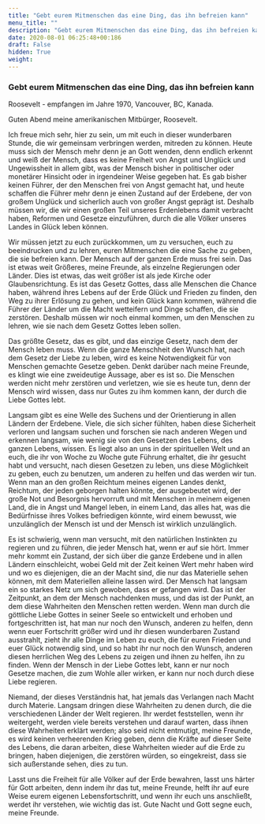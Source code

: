 ```yaml
---
title: "Gebt eurem Mitmenschen das eine Ding, das ihn befreien kann"
menu_title: ""
description: "Gebt eurem Mitmenschen das eine Ding, das ihn befreien kann"
date: 2020-08-01 06:25:48+00:186
draft: False
hidden: True
weight:
---
```

### Gebt eurem Mitmenschen das eine Ding, das ihn befreien kann

Roosevelt - empfangen im Jahre 1970, Vancouver, BC, Kanada.

Guten Abend meine amerikanischen Mitbürger, Roosevelt.

Ich freue mich sehr, hier zu sein, um mit euch in dieser wunderbaren Stunde, die wir gemeinsam verbringen werden, mitreden zu können. Heute muss sich der Mensch mehr denn je an Gott wenden, denn endlich erkennt und weiß der Mensch, dass es keine Freiheit von Angst und Unglück und Ungewissheit in allem gibt, was der Mensch bisher in politischer oder monetärer Hinsicht oder in irgendeiner Weise gegeben hat. Es gab bisher keinen Führer, der den Menschen frei von Angst gemacht hat, und heute schaffen die Führer mehr denn je einen Zustand auf der Erdebene, der von großem Unglück und sicherlich auch von großer Angst geprägt ist. Deshalb müssen wir, die wir einen großen Teil unseres Erdenlebens damit verbracht haben, Reformen und Gesetze einzuführen, durch die alle Völker unseres Landes in Glück leben können.

Wir müssen jetzt zu euch zurückkommen, um zu versuchen, euch zu beeindrucken und zu lehren, euren Mitmenschen die eine Sache zu geben, die sie befreien kann. Der Mensch auf der ganzen Erde muss frei sein. Das ist etwas weit Größeres, meine Freunde, als einzelne Regierungen oder Länder. Dies ist etwas, das weit größer ist als jede Kirche oder Glaubensrichtung. Es ist das Gesetz Gottes, dass alle Menschen die Chance haben, während ihres Lebens auf der Erde Glück und Frieden zu finden, den Weg zu ihrer Erlösung zu gehen, und kein Glück kann kommen, während die Führer der Länder um die Macht wetteifern und Dinge schaffen, die sie zerstören. Deshalb müssen wir noch einmal kommen, um den Menschen zu lehren, wie sie nach dem Gesetz Gottes leben sollen.

Das größte Gesetz, das es gibt, und das einzige Gesetz, nach dem der Mensch leben muss. Wenn die ganze Menschheit den Wunsch hat, nach dem Gesetz der Liebe zu leben, wird es keine Notwendigkeit für von Menschen gemachte Gesetze geben. Denkt darüber nach meine Freunde, es klingt wie eine zweideutige Aussage, aber es ist so. Die Menschen werden nicht mehr zerstören und verletzen, wie sie es heute tun, denn der Mensch wird wissen, dass nur Gutes zu ihm kommen kann, der durch die Liebe Gottes lebt.

Langsam gibt es eine Welle des Suchens und der Orientierung in allen Ländern der Erdebene. Viele, die sich sicher fühlten, haben diese Sicherheit verloren und langsam suchen und forschen sie nach anderen Wegen und erkennen langsam, wie wenig sie von den Gesetzen des Lebens, des ganzen Lebens, wissen. Es liegt also an uns in der spirituellen Welt und an euch, die ihr von Woche zu Woche gute Führung erhaltet, die ihr gesucht habt und versucht, nach diesen Gesetzen zu leben, uns diese Möglichkeit zu geben, euch zu benutzen, um anderen zu helfen und das werden wir tun. Wenn man an den großen Reichtum meines eigenen Landes denkt, Reichtum, der jeden geborgen halten könnte, der ausgebeutet wird, der große Not und Besorgnis hervorruft und mit Menschen in meinem eigenen Land, die in Angst und Mangel leben, in einem Land, das alles hat, was die Bedürfnisse ihres Volkes befriedigen könnte, wird einem bewusst, wie unzulänglich der Mensch ist und der Mensch ist wirklich unzulänglich.

Es ist schwierig, wenn man versucht, mit den natürlichen Instinkten zu regieren und zu führen, die jeder Mensch hat, wenn er auf sie hört. Immer mehr kommt ein Zustand, der sich über die ganze Erdebene und in allen Ländern einschleicht, wobei Geld mit der Zeit keinen Wert mehr haben wird und wo es diejenigen, die an der Macht sind, die nur das Materielle sehen können, mit dem Materiellen alleine lassen wird. Der Mensch hat langsam ein so starkes Netz um sich gewoben, dass er gefangen wird. Das ist der Zeitpunkt, an dem der Mensch nachdenken muss, und das ist der Punkt, an dem diese Wahrheiten den Menschen retten werden. Wenn man durch die göttliche Liebe Gottes in seiner Seele so entwickelt und erhoben und fortgeschritten ist, hat man nur noch den Wunsch, anderen zu helfen, denn wenn euer Fortschritt größer wird und ihr diesen wunderbaren Zustand ausstrahlt, zieht ihr alle Dinge im Leben zu euch, die für euren Frieden und euer Glück notwendig sind, und so habt ihr nur noch den Wunsch, anderen diesen herrlichen Weg des Lebens zu zeigen und ihnen zu helfen, ihn zu finden. Wenn der Mensch in der Liebe Gottes lebt, kann er nur noch Gesetze machen, die zum Wohle aller wirken, er kann nur noch durch diese Liebe regieren.

Niemand, der dieses Verständnis hat, hat jemals das Verlangen nach Macht durch Materie. Langsam dringen diese Wahrheiten zu denen durch, die die verschiedenen Länder der Welt regieren. Ihr werdet feststellen, wenn ihr weitergeht, werden viele bereits verstehen und darauf warten, dass ihnen diese Wahrheiten erklärt werden; also seid nicht entmutigt, meine Freunde, es wird keinen verheerenden Krieg geben, denn die Kräfte auf dieser Seite des Lebens, die daran arbeiten, diese Wahrheiten wieder auf die Erde zu bringen, haben diejenigen, die zerstören würden, so eingekreist, dass sie sich außerstande sehen, dies zu tun.

Lasst uns die Freiheit für alle Völker auf der Erde bewahren, lasst uns härter für Gott arbeiten, denn indem ihr das tut, meine Freunde, helft ihr auf eure Weise eurem eigenen Lebensfortschritt, und wenn ihr euch uns anschließt, werdet ihr verstehen, wie wichtig das ist. Gute Nacht und Gott segne euch, meine Freunde.
